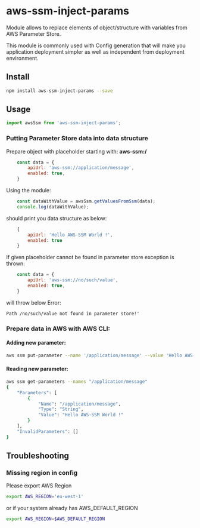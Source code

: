 # aws-ssm-inject-params

Module allows to replace elements of object/structure with variables from AWS Parameter Store.

This module is commonly used with Config generation that will make you application deployment simpler as well as independent from deployment environment.

## Install
```bash
npm install aws-ssm-inject-params --save
```

## Usage
```javascript
import awsSsm from 'aws-ssm-inject-params';
```

### Putting **Parameter Store** data into data structure

Prepare object with placeholder starting with: **aws-ssm:/**

```javascript
    const data = {
        apiUrl: 'aws-ssm://application/message',
        enabled: true,
    }
```

Using the module:
```javascript
    const dataWithValue = awsSsm.getValuesFromSsm(data);
    console.log(dataWithValue);
```

should print you data structure as below:
```javascript
    {
        apiUrl: 'Hello AWS-SSM World !',
        enabled: true
    }
```

If given placeholder cannot be found in parameter store exception is thrown:

```javascript
    const data = {
        apiUrl: 'aws-ssm://no/such/value',
        enabled: true,
    }
```
 will throw below Error:
 ```
 Path /no/such/value not found in parameter store!'
 ```

### Prepare data in AWS with AWS CLI:

#### Adding new parameter:
```bash
aws ssm put-parameter --name '/application/message' --value 'Hello AWS-SSM World !'  --type 'String'
```

#### Reading new parameter:
```bash
aws ssm get-parameters --names "/application/message"
{
    "Parameters": [
        {
            "Name": "/application/message",
            "Type": "String",
            "Value": "Hello AWS-SSM World !"
        }
    ],
    "InvalidParameters": []
}
```
## Troubleshooting
### Missing region in config
Please export AWS Region
```bash
export AWS_REGION='eu-west-1'
```
or if your system already has AWS_DEFAULT_REGION
```bash
export AWS_REGION=$AWS_DEFAULT_REGION
```



